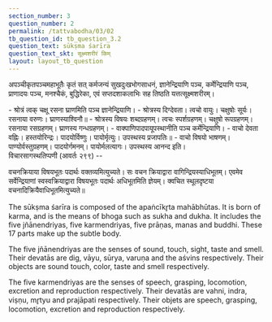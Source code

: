 ```yaml
---
section_number: 3
question_number: 2
permalink: /tattvabodha/03/02
tb_question_id: tb_question_3.2
question_text: sūkṣma śarīra
question_text_skt: सूक्ष्मशरीरं किम्
layout: layout_tb_question
---
```


<!-- skt-start -->

अपञ्चीकृतपञ्चमहाभूतैः कृतं सत् कर्मजन्यं सुखदुःखभोगसाधनं,
ज्ञानेन्द्रियाणि पञ्च, कर्मेन्द्रियाणि पञ्च, प्राणादयः पञ्च, मनश्चैकं, बुद्धिरेका,
एवं सप्तदशाकलाभिः सह तिष्ठति यत्तत्सूक्ष्मशरीरम्।

<div class="footnote" markdown="1">
- श्रोत्रं त्वक् चक्षू रसना घ्राणमिति पञ्च ज्ञानेन्द्रियाणि।
  - श्रोत्रस्य दिग्देवता। त्वचो वायुः। चक्षुषोः सूर्यः। रसनाया वरुणः। घ्राणस्याश्विनौ॥ 
  - श्रोत्रस्य विषयः शब्दग्रहणम्। त्वचः स्पर्शग्रहणम्। चक्षुषो रूपग्रहणम्। रसनाया रसग्रहणम्। घ्राणस्य गन्धग्रहणम्।
- वाक्पाणिपादपायूपस्थानीति पञ्च कर्मेन्द्रियाणि।
  - वाचो देवता वह्निः। हस्तयोरिन्द्रः। पादयोर्विष्णुः। पायोर्मृत्युः। उपस्थस्य प्रजापतिः॥ 
  - वाचो विषयो भाषणम्। पाण्योर्वस्तुग्रहणम्। पादयोर्गमनम्। पायोर्मलत्यागः। उपस्थस्य आनन्द इति।
  
<div class="footnote" markdown="1">
विचारसागस्थतिप्पणी (आवर्तः २९९) -- 

वचनक्रियाया विषयभूतः पदार्थः वक्तव्यमित्युच्यते। 
सः वचन क्रियाद्वारा वागिन्द्रियस्याधिभूतम्। 
एवमेव सर्वेन्द्रियाणां स्वस्वक्रियाद्वारा विषयभूतः पदार्थः अधिभूतमिति ज्ञेयम्। 
क्वचित स्थूलदृष्टया वचनादिक्रियैवाधिभूतमित्युच्यते॥
</div>

</div>

<!-- skt-end -->

<!-- eng-start -->

The sūkṣma śarīra is composed of the apaṅcīkr̥ta mahābhūtas. It is born of karma, and is the 
means of bhoga such as sukha and dukha. It includes the five jñānendriyas, five karmendriyas, 
five prāṇas, manas and buddhi. These 17 parts make up the subtle body.

The five jñānendriyas are the senses of sound, touch, sight, taste and smell. Their devatās are 
dig, vāyu, sūrya, varuṇa and the aśvins respectively. Their objects are sound touch, color, taste and smell respectively.

The five karmendriyas are the senses of speech, grasping, locomotion, excretion and reproduction respectively. 
Their devatās are vahni, indra, viṣṇu, mr̥tyu and prajāpati respectively. 
Their objets are speech, grasping, locomotion, excretion and reproduction respectively.
<!-- eng-end -->

